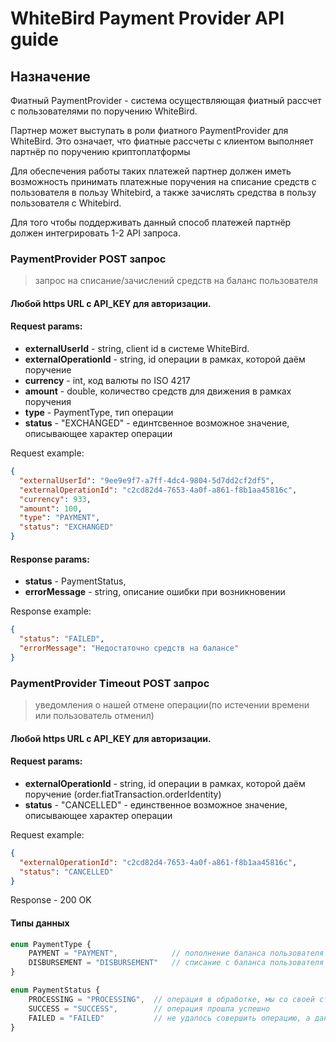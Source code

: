 # WhiteBird Payment Provider API guide

## Назначение

Фиатный PaymentProvider - система осуществляющая фиатный рассчет с пользователями по поручению WhiteBird.

Партнер может выступать в роли фиатного PaymentProvider для WhiteBird.
Это означает, что фиатные рассчеты с клиентом выполняет партнёр по поручению криптоплатформы

Для обеспечения работы таких платежей партнер должен иметь возможность принимать платежные поручения на списание средств с пользователя в пользу Whitebird, а также зачислять средства в пользу пользователя с Whitebird.

Для того чтобы поддерживать данный способ платежей партнёр должен интегрировать 1-2 API запроса.

### PaymentProvider POST запрос
> запрос на списание/зачислений средств на баланс пользователя

#### Любой https URL с API_KEY для авторизации.

#### Request params:
- **externalUserId** - string, client id в системе WhiteBird.
- **externalOperationId** - string, id операции в рамках, которой даём поручение
- **currency** - int, код валюты по ISO 4217
- **amount** - double, количество средств для движения в рамках поручения
- **type** - PaymentType, тип операции
- **status** - "EXCHANGED" - единтсвенное возможное значение, описывающее характер операции

Request example:
``` json
{
  "externalUserId": "9ee9e9f7-a7ff-4dc4-9804-5d7dd2cf2df5",
  "externalOperationId": "c2cd82d4-7653-4a0f-a861-f8b1aa45816c",
  "currency": 933,
  "amount": 100,
  "type": "PAYMENT",
  "status": "EXCHANGED"
}
```

#### Response params:
- **status** - PaymentStatus,
- **errorMessage** - string, описание ошибки при возникновении

Response example:
``` json
{
  "status": "FAILED",
  "errorMessage": "Недостаточно средств на балансе"
}
```

### PaymentProvider Timeout POST запрос
> уведомления о нашей отмене операции(по истечении времени или пользователь отменил)

#### Любой https URL с API_KEY для авторизации.

#### Request params:
- **externalOperationId** - string, id операции в рамках, которой даём поручение (order.fiatTransaction.orderIdentity)
- **status** - "СANCELLED" - единственное возможное значение, описывающее характер операции

Request example:
``` json
{
  "externalOperationId": "c2cd82d4-7653-4a0f-a861-f8b1aa45816c",
  "status": "СANCELLED"
}
```

Response - 200 OK

#### Типы данных

```typescript
enum PaymentType {
    PAYMENT = "PAYMENT",            // пополнение баланса пользователя
    DISBURSEMENT = "DISBURSEMENT"   // списание с баланса пользователя
}

enum PaymentStatus {
    PROCESSING = "PROCESSING",  // операция в обработке, мы со своей стороны будем пробовать снова до получения финального статуса
    SUCCESS = "SUCCESS",        // операция прошла успешно
    FAILED = "FAILED"           // не удалось совершить операцию, а данном случае ожидаем errorMessage.
}
```
